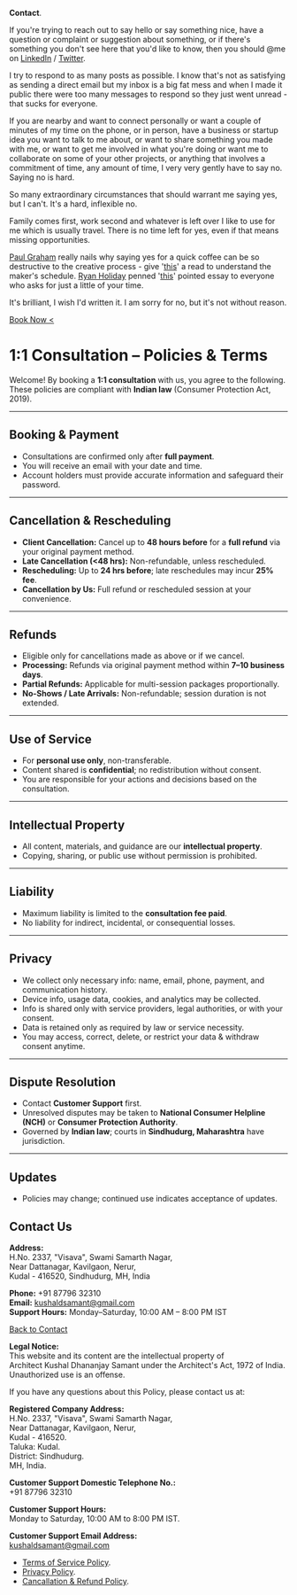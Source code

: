 **Contact**.

If you're trying to reach out to say hello or say something nice, have a question or complaint or suggestion about something, or if there's something you don't see here that you'd like to know, then you should @me on <a href="https://linkedin.com/in/kvshvl" rel="noopener noreferrer" target="_blank">LinkedIn</a> / <a href="https://twitter.com/kvshvl_" rel="noopener noreferrer" target="_blank">Twitter</a>.

I try to respond to as many posts as possible. I know that's not as satisfying as sending a direct email but my inbox is a big fat mess and when I made it public there were too many messages to respond so they just went unread - that sucks for everyone.

If you are nearby and want to connect personally or want a couple of minutes of my time on the phone, or in person, have a business or startup idea you want to talk to me about, or want to share something you made with me, or want to get me involved in what you're doing or want me to collaborate on some of your other projects, or anything that involves a commitment of time, any amount of time, I very very gently have to say no. Saying no is hard.

So many extraordinary circumstances that should warrant me saying yes, but I can't. It's a hard, inflexible no.

Family comes first, work second and whatever is left over I like to use for me which is usually travel. There is no time left for yes, even if that means missing opportunities.

<a href="https://twitter.com/paulg" rel="noopener noreferrer" target="_blank">Paul Graham</a> really nails why saying yes for a quick coffee can be so destructive to the creative process - give '<a href="http://paulgraham.com/makersschedule.html" rel="noopener noreferrer" target="_blank">this</a>' a read to understand the maker's schedule. <a href="https://twitter.com/RyanHoliday" rel="noopener noreferrer" target="_blank">Ryan Holiday</a> penned '<a href="https://thoughtcatalog.com/ryan-holiday/2017/01/to-everyone-who-asks-for-just-a-little-of-your-time" rel="noopener noreferrer" target="_blank">this</a>' pointed essay to everyone who asks for just a little of your time.

It's brilliant, I wish I'd written it. I am sorry for no, but it's not without reason.

<a class="btn" href="https://ask.setmore.com/kvshvl">Book Now&nbsp;&#60;</a>

# 1:1 Consultation – Policies & Terms

Welcome! By booking a **1:1 consultation** with us, you agree to the following. These policies are compliant with **Indian law** (Consumer Protection Act, 2019).

---

## Booking & Payment

- Consultations are confirmed only after **full payment**.  
- You will receive an email with your date and time.  
- Account holders must provide accurate information and safeguard their password.  

---

## Cancellation & Rescheduling

- **Client Cancellation:** Cancel up to **48&nbsp;hours before** for a **full refund** via your original payment method.  
- **Late Cancellation (<48&nbsp;hrs):** Non-refundable, unless rescheduled.  
- **Rescheduling:** Up to **24&nbsp;hrs before**; late reschedules may incur **25% fee**.  
- **Cancellation by Us:** Full refund or rescheduled session at your convenience.  

---

## Refunds

- Eligible only for cancellations made as above or if we cancel.  
- **Processing:** Refunds via original payment method within **7–10 business days**.  
- **Partial Refunds:** Applicable for multi-session packages proportionally.  
- **No-Shows / Late Arrivals:** Non-refundable; session duration is not extended.  

---

## Use of Service

- For **personal use only**, non-transferable.  
- Content shared is **confidential**; no redistribution without consent.  
- You are responsible for your actions and decisions based on the consultation.  

---

## Intellectual Property

- All content, materials, and guidance are our **intellectual property**.  
- Copying, sharing, or public use without permission is prohibited.  

---

## Liability

- Maximum liability is limited to the **consultation fee paid**.  
- No liability for indirect, incidental, or consequential losses.  

---

## Privacy

- We collect only necessary info: name, email, phone, payment, and communication history.  
- Device info, usage data, cookies, and analytics may be collected.  
- Info is shared only with service providers, legal authorities, or with your consent.  
- Data is retained only as required by law or service necessity.  
- You may access, correct, delete, or restrict your data & withdraw consent anytime.  

---

## Dispute Resolution

- Contact **Customer Support** first.  
- Unresolved disputes may be taken to **National Consumer Helpline (NCH)** or **Consumer Protection Authority**.  
- Governed by **Indian law**; courts in **Sindhudurg, Maharashtra** have jurisdiction.  

---

## Updates

- Policies may change; continued use indicates acceptance of updates.  

## Contact Us

**Address:**  
H.No.&nbsp;2337,&nbsp;"Visava",&nbsp;Swami Samarth Nagar,  
Near&nbsp;Dattanagar,&nbsp;Kavilgaon,&nbsp;Nerur,  
Kudal&nbsp;-&nbsp;416520,&nbsp;Sindhudurg,&nbsp;MH,&nbsp;India  

**Phone:** +91&nbsp;87796&nbsp;32310  
**Email:** kushaldsamant@gmail.com  
**Support Hours:** Monday–Saturday,&nbsp;10:00&nbsp;AM&nbsp;–&nbsp;8:00&nbsp;PM&nbsp;IST  

[Back&nbsp;to&nbsp;Contact](https://kushalsamant.github.io/contact.html)  

**Legal Notice:**  
This website and its content are the intellectual property of Architect&nbsp;Kushal&nbsp;Dhananjay&nbsp;Samant under the Architect's&nbsp;Act,&nbsp;1972&nbsp;of&nbsp;India. Unauthorized use is an offense.

If you have any questions about this Policy, please contact us at:

**Registered Company Address:**  
H.No. 2337, "Visava", Swami Samarth Nagar,  
Near Dattanagar, Kavilgaon, Nerur,  
Kudal - 416520.  
Taluka: Kudal.  
District: Sindhudurg.  
MH, India.

**Customer Support Domestic Telephone No.:**  
+91 87796 32310

**Customer Support Hours:**  
Monday to Saturday, 10:00 AM to 8:00 PM IST.

**Customer Support Email Address:**  
kushaldsamant@gmail.com

- <a href="https://kushalsamant.github.io/termsofservicepolicy.html">Terms&nbsp;of&nbsp;Service&nbsp;Policy</a>.  
- <a href="https://kushalsamant.github.io/privacypolicy.html">Privacy&nbsp;Policy</a>.  
- <a href="https://kushalsamant.github.io/cancellationandrefundpolicy.html">Cancallation&nbsp;&&nbsp;Refund&nbsp;Policy</a>.
